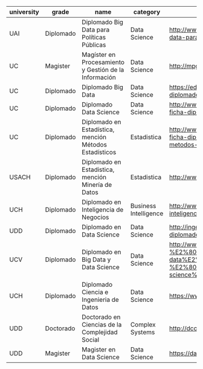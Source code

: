 | university | grade     | name                                                   | category              | url                                                                                                               |
|------------|-----------|--------------------------------------------------------|-----------------------|-------------------------------------------------------------------------------------------------------------------|
| UAI        | Diplomado | Diplomado Big Data para Políticas Públicas             | Data Science          | http://www.uai.cl/facultades/diplomado-big-data-para-politicas-publicas                                           |
| UC         | Magister  | Magíster en Procesamiento y Gestión de la Información  | Data Science          | http://mpgi.ing.puc.cl                                                                                            |
| UC         | Diplomado | Diplomado Big Data                                     | Data Science          | https://educacionprofesional.ing.uc.cl/?diplomado=diplomado-big-data                                              |
| UC         | Diplomado | Diplomado Data Science                                 | Data Science          | http://www.educacioncontinua.uc.cl/27644-ficha-diplomado-en-data-science                                          |
| UC         | Diplomado | Diplomado en Estadística, mención Métodos Estadísticos | Estadistica           | http://www.educacioncontinua.uc.cl/28291-ficha-diplomado-en-estadistica-mencion-metodos-estadisticos              |
| USACH      | Diplomado | Diplomado en Estadistica, mención Minería de Datos     | Estadistica           | http://www.diplomadoestadistica.usach.cl                                                                          |
| UCH        | Diplomado | Diplomado en Inteligencia de Negocios                  | Business Intelligence | http://www.uchile.cl/cursos/89836/diplomado-inteligencia-de-negocios                                              |
| UDD        | Diplomado | Diplomado en Data Science                              | Data Science          | http://ingenieria.udd.cl/ver-diplomado/diplomado-en-data-science/                                                 |
| UCV        | Diplomado | Diplomado en Big Data y Data Science                   | Data Science          | http://www.inf.ucv.cl/diplomado-en-%E2%80%AA%E2%80%8Ebig-data%E2%80%AC-y-%E2%80%AA%E2%80%8Edata-science%E2%80%AC/ |
| UCH        | Diplomado | Diplomado Ciencia e Ingenieria de Datos                | Data Science          | https://www.dcc.uchile.cl/datos                                                                                   |
| UDD        | Doctorado | Doctorado en Ciencias de la Complejidad Social         | Complex Systems       | http://dccs.udd.cl/es/                                                                                            |
| UDD        | Magister  | Magister en Data Science                               | Data Science          | https://datascience.udd.cl                                                                                        |